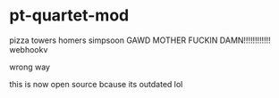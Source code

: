 # pt-quartet-mod
pizza towers homers simpsoon
GAWD MOTHER FUCKIN DAMN!!!!!!!!!!!!
webhookv

wrong  way

this is now open source bcause its outdated  lol
